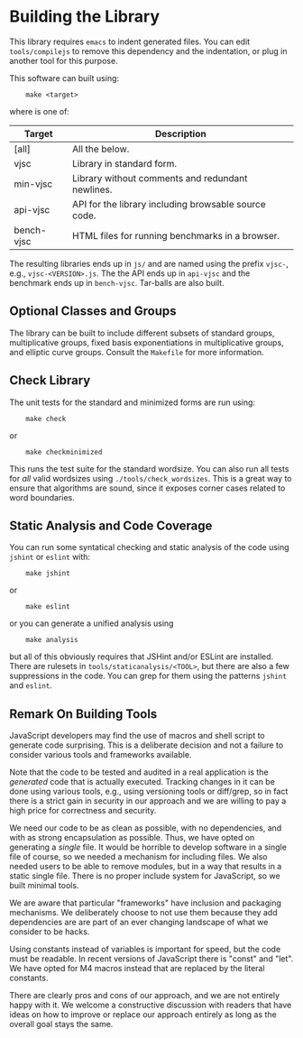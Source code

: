# Building the Library

This library requires `emacs` to indent generated files. You can edit
`tools/compilejs` to remove this dependency and the indentation, or
plug in another tool for this purpose.

This software can built using:

        make <target>

where <target> is one of:

| Target      | Description
|-------------|---------------------------------------------------
| [all]       | All the below.
| vjsc        | Library in standard form.
| min-vjsc    | Library without comments and redundant newlines.
| api-vjsc    | API for the library including browsable source code.
| bench-vjsc  | HTML files for running benchmarks in a browser.

The resulting libraries ends up in `js/` and are named using the
prefix `vjsc-`, e.g., `vjsc-<VERSION>.js`. The the API ends up in
`api-vjsc` and the benchmark ends up in `bench-vjsc`. Tar-balls are
also built.


## Optional Classes and Groups

The library can be built to include different subsets of standard
groups, multiplicative groups, fixed basis exponentiations in
multiplicative groups, and elliptic curve groups. Consult the
`Makefile` for more information.


## Check Library

The unit tests for the standard and minimized forms are run using:

        make check

or

        make checkminimized

This runs the test suite for the standard wordsize. You can also run
all tests for *all* valid wordsizes using
`./tools/check_wordsizes`. This is a great way to ensure that
algorithms are sound, since it exposes corner cases related to word
boundaries.


## Static Analysis and Code Coverage

You can run some syntatical checking and static analysis of the code
using `jshint` or `eslint` with:

        make jshint

or

        make eslint

or you can generate a unified analysis using

        make analysis

but all of this obviously requires that JSHint and/or ESLint are
installed. There are rulesets in `tools/staticanalysis/<TOOL>`, but
there are also a few suppressions in the code. You can grep for them
using the patterns `jshint` and `eslint`.


## Remark On Building Tools

JavaScript developers may find the use of macros and shell script to
generate code surprising. This is a deliberate decision and not a
failure to consider various tools and frameworks available.

Note that the code to be tested and audited in a real application is
the *generated* code that is actually executed. Tracking changes in it
can be done using various tools, e.g., using versioning tools or
diff/grep, so in fact there is a strict gain in security in our
approach and we are willing to pay a high price for correctness and
security.

We need our code to be as clean as possible, with no dependencies, and
with as strong encapsulation as possible. Thus, we have opted on
generating a *single* file. It would be horrible to develop software
in a single file of course, so we needed a mechanism for including
files. We also needed users to be able to remove modules, but in a way
that results in a static single file. There is no proper include
system for JavaScript, so we built minimal tools.

We are aware that particular "frameworks" have inclusion and packaging
mechanisms. We deliberately choose to not use them because they add
dependencies are are part of an ever changing landscape of what we
consider to be hacks.

Using constants instead of variables is important for speed, but the
code must be readable. In recent versions of JavaScript there is
"const" and "let". We have opted for M4 macros instead that are
replaced by the literal constants.

There are clearly pros and cons of our approach, and we are not
entirely happy with it. We welcome a constructive discussion with
readers that have ideas on how to improve or replace our approach
entirely as long as the overall goal stays the same.

